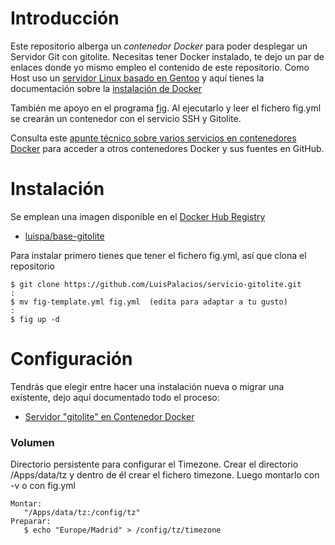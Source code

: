 # Introducción

Este repositorio alberga un *contenedor Docker* para poder desplegar un Servidor Git con gitolite. Necesitas tener Docker instalado, te dejo un par de enlaces donde yo mismo empleo el contenido de este repositorio. Como Host uso un [servidor Linux basado en Gentoo](http://blog.luispa.com/index.php?controller=post&action=view&id_post=27) y aquí tienes la documentación sobre la [instalación de Docker](http://blog.luispa.com/index.php?controller=post&action=view&id_post=38)

También me apoyo en el programa [fig](http://www.fig.sh/index.html). Al ejecutarlo y leer el fichero fig.yml se crearán un contenedor con el servicio SSH y Gitolite.

Consulta este [apunte técnico sobre varios servicios en contenedores Docker](http://www.luispa.com/?p=172) para acceder a otros contenedores Docker y sus fuentes en GitHub.


# Instalación

Se emplean una imagen disponible en el [Docker Hub Registry](https://registry.hub.docker.com/)

* [luispa/base-gitolite](https://registry.hub.docker.com/u/luispa/base-gitolite/)

Para instalar primero tienes que tener el fichero fig.yml, así que clona el repositorio

    $ git clone https://github.com/LuisPalacios/servicio-gitolite.git
    :
    $ mv fig-template.yml fig.yml  (edita para adaptar a tu gusto)
    :
    $ fig up -d

# Configuración

Tendrás que elegir entre hacer una instalación nueva o migrar una existente, dejo aquí documentado todo el proceso:

* [Servidor "gitolite" en Contenedor Docker](http://www.luispa.com/?p=184)

### Volumen

Directorio persistente para configurar el Timezone. Crear el directorio /Apps/data/tz y dentro de él crear el fichero timezone. Luego montarlo con -v o con fig.yml

    Montar:
       "/Apps/data/tz:/config/tz"  
    Preparar: 
       $ echo "Europe/Madrid" > /config/tz/timezone
